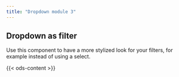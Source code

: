 ```yaml
---
title: "Dropdown module 3"
---
```



## Dropdown as filter

Use this component to have a more stylized look for your filters, for example instead of using a select.


{{< ods-content >}}